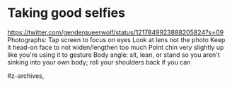# Taking good selfies
https://twitter.com/genderqueerwolf/status/1217849923888205824?s=09
Photographs:
Tap screen to focus on eyes
Look at lens not the photo
Keep it head-on face to not widen/lengthen too much
Point chin very slightly up like you're using it to gesture
Body angle: sit, lean, or stand so you aren't sinking into your own body; roll your shoulders back if you can

#z-archives, 
